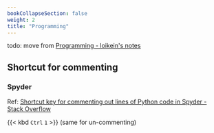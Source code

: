 ```yaml
---
bookCollapseSection: false
weight: 2
title: "Programming"
---
```


todo: move from [Programming - loikein's notes](https://notes.loikein.one/tags/programming/)

## Shortcut for commenting

### Spyder

Ref: [Shortcut key for commenting out lines of Python code in Spyder - Stack Overflow](https://stackoverflow.com/a/36644714/10668706)

{{< kbd `Ctrl` `1` >}} \(same for un-commenting\)
